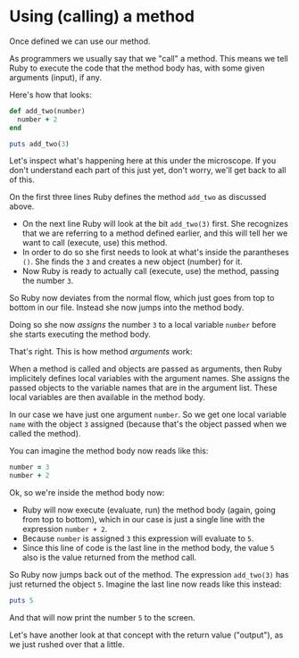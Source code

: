 # Using (calling) a method

Once defined we can use our method.

As programmers we usually say that we "call" a method. This means we tell Ruby
to execute the code that the method body has, with some given arguments
(input), if any.

Here's how that looks:

```ruby
def add_two(number)
  number + 2
end

puts add_two(3)
```

Let's inspect what's happening here at this under the microscope. If you don't
understand each part of this just yet, don't worry, we'll get back to all of
this.

On the first three lines Ruby defines the method `add_two` as discussed above.

* On the next line Ruby will look at the bit `add_two(3)` first. She recognizes
  that we are referring to a method defined earlier, and this will tell her we
  want to call (execute, use) this method.
* In order to do so she first needs to look at what's inside the parantheses `()`.
  She finds the `3` and creates a new object (number) for it.
* Now Ruby is ready to actually call (execute, use) the method, passing the
  number `3`.

So Ruby now deviates from the normal flow, which just goes from top to bottom
in our file. Instead she now jumps into the method body.

Doing so she now *assigns* the number `3` to a local variable `number` before
she starts executing the method body.

That's right. This is how method *arguments* work:

When a method is called and objects are passed as arguments, then Ruby
implicitely defines local variables with the argument names. She assigns the
passed objects to the variable names that are in the argument list. These local
variables are then available in the method body.

In our case we have just one argument `number`. So we get one local variable
`name` with the object `3` assigned (because that's the object passed when we
called the method).

You can imagine the method body now reads like this:

```ruby
number = 3
number + 2
```

Ok, so we're inside the method body now:

* Ruby will now execute (evaluate, run) the method body (again, going from top
  to bottom), which in our case is just a single line with the expression
  `number + 2`.
* Because `number` is assigned `3` this expression will evaluate to `5`.
* Since this line of code is the last line in the method body, the value `5`
  also is the value returned from the method call.

So Ruby now jumps back out of the method. The expression `add_two(3)` has just
returned the object `5`. Imagine the last line now reads like this instead:

```ruby
puts 5
```

And that will now print the number `5` to the screen.

Let's have another look at that concept with the return value ("output"), as we
just rushed over that a little.
